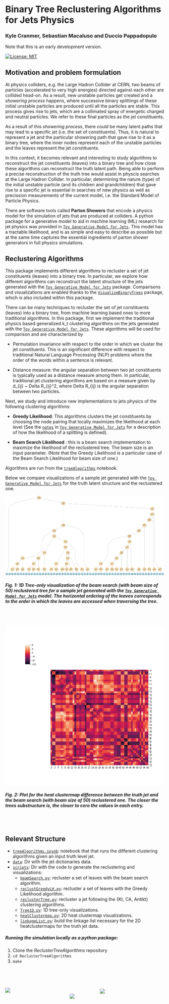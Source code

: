 # Binary Tree Reclustering Algorithms for Jets Physics

### **Kyle Cranmer, Sebastian Macaluso and Duccio Pappadopulo**

Note that this is an early development version. 

[![License: MIT](https://img.shields.io/badge/License-MIT-yellow.svg)](https://opensource.org/licenses/MIT) 

 
 ## Motivation and problem formulation
 
 
 At physics colliders, e.g. the Large Hadron Collider at CERN, two beams of particles (accelerated to very high energies) directed against each other are collided head-on. As a result, new unstable particles get created and a *showering process* happens, where successive binary splittings of these initial unstable particles are produced until all the particles are stable. This process gives rise to jets, which are a collimated spray of energetic charged and neutral particles. We refer to these final particles as the jet constituents.
 
  As a result of this *showering process*, there could be many latent paths that may lead to a specific jet (i.e. the set of constituents). Thus, it is natural to represent a jet and the particular showering path that gave rise to it as a binary tree, where the inner nodes represent each of the unstable particles and the leaves represent the jet constituents.   
 
 In this context, it becomes relevant and interesting to study algorithms to reconstruct the jet constituents (leaves) into a binary tree and how close these algorithms can reconstruct the truth latent path. Being able to perform a precise reconstruction of the truth tree would assist in physcis searches at the Large Hadron Collider. In particular, determining the nature (type) of the initial unstable particle (and its children and grandchildren) that gave rise to a specific jet is essential in searches of new physics as well as precission measurements of the current model, i.e. the Standard Model of Particle Physics.
 
 There are software tools called **Parton Showers** that encode a physics model for the simulation of jets that are produced at colliders.
  A python package for a generative model to aid in machine learning (ML) research for jet physics was provided in [`Toy Generative Model for Jets`](https://github.com/SebastianMacaluso/ToyJetsShower). This model has a tractable likelihood, and is as simple and easy to describe as possible but at the same time captures the essential ingredients of parton shower generators in full physics simulations.
 
 ## Reclustering Algorithms

 This package implements different algorithms to recluster a set of jet constituents (leaves) into a binary tree.
 In particular, we explore how different algorithms can reconstruct the latent structure of the jets generated with the [`Toy Generative Model for Jets`](https://github.com/SebastianMacaluso/ToyJetsShower) package.  Comparisons and visualizations are enabled thanks to the   [`VisualizeBinaryTrees`](https://github.com/SebastianMacaluso/VisualizeBinaryTrees) package, which is also included within this package.
 
 
 There can be many techniques to recluster the set of jet constituents (leaves) into a binary tree, from machine learning based ones to more traditional algorithms. In this package, first we implement the traditional physics based generalized k_t clustering algorithms on the jets generated with the [`Toy Generative Model for Jets`](https://github.com/SebastianMacaluso/ToyJetsShower). These algorithms will be used for comparison and are characterized by
 
 - Permutation invariance with respect to the order in which we cluster the jet constituents. This is an significant difference with respect to traditional Natural Language Processing (NLP) problems where the order of the words within a sentence is relevant.

- Distance measure: the angular separation between two jet constituents is typically used as a distance measure among them. In particular, traditional jet clustering algorithms are based on a measure given by d_{ij} ~  Delta R_{ij}^2, where Delta R_{ij} is the angular separation between two particles.

 
 
 Next, we study and introduce new implementations to jets physics of the following clustering algorithms:
 
 - **Greedy Likelihood**: This algorithms clusters the jet constituents by choosing the node pairing that locally maximizes the likelihood at each level (See the [`notes`](https://github.com/SebastianMacaluso/ToyJetsShower/blob/master/notes/toyshower_v4.pdf) in [`Toy Generative Model for Jets`](https://github.com/SebastianMacaluso/ToyJetsShower) for a description of how the likelihood of a splitting is defined).
 
 - **Beam Search Likelihood** : this is a beam search implementation to maximize the likelihood of the reclustered tree. The beam size is an input parameter. (Note that the Greedy Likelihood is a particular case of the Beam Search Likelihood for beam size of one.) 
 
 
 
 Algorithms are run from the [`treeAlgorithms`](treeAlgorithms.ipynb) notebook. 
 
 Below we compare visualizations of a sample jet generated with  the [`Toy Generative Model for Jets`](https://github.com/SebastianMacaluso/ToyJetsShower) for the truth latent structure and the reclustered one.

 
 
 ![Fig.1](plots/1DTreeOnly/figBeamSize50_jet10.png)
 
 ##### Fig. 1: 1D Tree-only visualization of the beam search (with beam size of 50) reclustered tree for a sample jet generated with the [`Toy Generative Model for Jets`](https://github.com/SebastianMacaluso/ToyJetsShower) model. The horizontal ordering of the leaves corresponds to the order in which the leaves are accessed when traversing the tree.
 
 <pre>
 
 </pre>
 ![Fig.2](plots/heatClustermap/figDiffTruthBeamSize50_singlepath_jet10.jpg)
 
 ##### Fig. 2: Plot for the heat clustermap difference between the truth jet and the beam search (with beam size of 50) reclustered one. The closer the trees substructure is, the closer to cero the values in each entry. 
 <pre>
 
 </pre>



## Relevant Structure

- [`treeAlgorithms.ipynb`](treeAlgorithms.ipynb): notebook that that runs the different clustering algorithms given an input truth level jet.
- [`data`](data/): Dir with the jet dictionaries data.
- [`scripts`](scripts/): Dir with the code to generate the reclustering and visualizations:
    - [`beamSearch.py`](scripts/beamSearch.py): recluster a set of leaves with the beam search algorithm.
    - [`reclustGreedyLH.py`](scripts/reclustGreedyLH.py): recluster a set of leaves with the Greedy Likelihood algorithm.
    - [`reclusterTree.py`](scripts/reclusterTree.py): recluster a jet following the {Kt, CA, Antikt} clustering algorithms.
    - [`Tree1D.py`](scripts/Tree1D.py): 1D tree-only visualizations.
    - [`heatClustermap.py`](scripts/heatClustermap.py): 2D heat clustermap visualizations.
    - [`linkageList.py`](scripts/linkageList.py): build the linkage list necessary for the 2D heatclustermaps for the truth jet data.



##### **Running the simulation locally as a python package:**

1. Clone the *ReclusterTreeAlgorithms* repository
2. `cd ReclusterTreeAlgorithms`
3. `make`


<pre>



</pre>

<img src="https://github.com/SebastianMacaluso/ReclusterTreeAlgorithms/blob/master/plots/IRIS-HEP.png" width="300" align="left"> <img src="https://github.com/SebastianMacaluso/ReclusterTreeAlgorithms/blob/master/plots/NYU.png" width="200" align="center"> <img src="https://github.com/SebastianMacaluso/ReclusterTreeAlgorithms/blob/master/plots/MSDSE.png" width="300" align="right">






